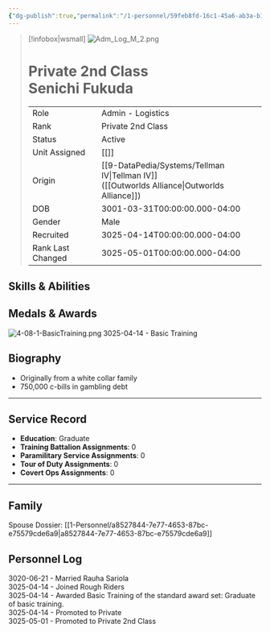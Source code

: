 ```yaml
---
{"dg-publish":true,"permalink":"/1-personnel/59feb8fd-16c1-45a6-ab3a-b117ef671486/"}
---
```



> [!infobox|wsmall]
> ![Adm_Log_M_2.png](/img/user/z_Assets/People/Male/Admin/Logistical/Adm_Log_M_2.png)
> # Private 2nd Class<br>Senichi  Fukuda
> | | |
> | - | - |
> | Role | Admin - Logistics |
> | Rank | Private 2nd Class |
> | Status | Active |
> | Unit Assigned | [[]]
> | Origin | [[9-DataPedia/Systems/Tellman IV\|Tellman IV]]<br>([[Outworlds Alliance\|Outworlds Alliance]]) |
> | DOB | 3001-03-31T00:00:00.000-04:00 |
> | Gender | Male |
> | Recruited | 3025-04-14T00:00:00.000-04:00 |
> | Rank Last Changed | 3025-05-01T00:00:00.000-04:00 |

## Skills & Abilities




## Medals & Awards

![4-08-1-BasicTraining.png](/img/user/z_Assets/Awards/ribbons/4-08-1-BasicTraining.png) 3025-04-14 - Basic Training

## Biography
- Originally from a white collar family
- 750,000 c-bills in gambling debt
---
## Service Record
- **Education**: Graduate
- **Training Battalion Assignments**: 0
- **Paramilitary Service Assignments**: 0
- **Tour of Duty Assignments**: 0
- **Covert Ops Assignments**: 0
---

## Family
Spouse Dossier: [[1-Personnel/a8527844-7e77-4653-87bc-e75579cde6a9\|a8527844-7e77-4653-87bc-e75579cde6a9]]


## Personnel Log
3020-06-21 - Married Rauha Sariola<br>3025-04-14 - Joined Rough Riders<br>3025-04-14 - Awarded Basic Training of the standard award set: Graduate of basic training.<br>3025-04-14 - Promoted to Private<br>3025-05-01 - Promoted to Private 2nd Class<br>
